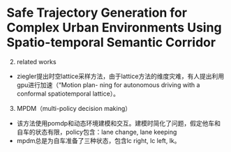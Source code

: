 # Safe Trajectory Generation for Complex Urban Environments Using Spatio-temporal Semantic Corridor

2. related works  
- ziegler提出时空lattice采样方法，由于lattice方法的维度灾难，有人提出利用gpu进行加速（“Motion plan-
ning for autonomous driving with a conformal spatiotemporal lattice）。  
3. MPDM（multi-policy decision making）  
- 该方法使用pomdp和动态环境建模和交互。建模时简化了问题，假定他车和自车的状态有限，policy包含：lane change, lane keeping  
- mpdm总是为自车准备了三种状态，包含lc right, lc left, lk。  